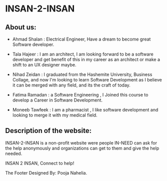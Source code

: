 # INSAN-2-INSAN


## About us:

- Ahmad Shalan : Electrical Engineer, Have a dream to become great Software developer.

- Tala Hajeer : I am an architect, I am looking forward to be a software developer and get benefit of this in my career as an architect or make a shift to an UX designer maybe.

- Nihad Zeidan : I graduated from the Hashemite University, Business Collage, and now I'm looking to learn Software Development as I believe it can be merged with any field, and its the craft of today.

- Fatima Ramadan : a Software Engineering , I Joined this course  to develop a Career in Software Development.

- Moneeb Tawfeek : I am a pharmacist , I like software development  and looking to merge it with my medical field.


## Description of the website: 

INSAN-2-INSAN is a non-profit website were people IN-NEED can ask for the help anonymously and organizations can get to them and give the help needed. 

INSAN 2 INSAN, Connect to help! 





The Footer Designed By: Pooja Nahelia.
